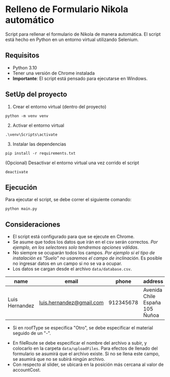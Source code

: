# Relleno de Formulario Nikola automático
Script para rellenar el formulario de Nikola de manera automática. El script está hecho en Python en un entorno virtual utilizando Selenium.

## Requisitos
- Python 3.10
- Tener una versión de Chrome instalada
- **Importante**: El script está pensado para ejecutarse en Windows.

## SetUp del proyecto

1. Crear el entorno virtual (dentro del proyecto)
```
python -m venv venv
```

2. Activar el entorno virtual 
```
.\venv\Scripts\activate
```

3. Instalar las dependencias
```
pip install -r requirements.txt
```

(Opcional) Desactivar el entorno virtual una vez corrido el script
```
deactivate
```

## Ejecución
Para ejecutar el script, se debe correr el siguiente comando:
```
python main.py
```
## Consideraciones
- El script está configurado para que se ejecute en Chrome.
- Se asume que todos los datos que irán en el csv serán correctos. *Por ejemplo, en los selectores solo tendremos opciones válidas*.
- No siempre se ocuparán todos los campos. *Por ejemplo si el tipo de instalación es "Suelo" no usaremos el campo de inclinación*. Es posible no ingresar datos en un campo si no se va a ocupar.
- Los datos se cargan desde el archivo `data/database.csv`. 

| name | email | phone | address | structureType | roofInclination | roofType | accountCost | reference | fileRoute |
|------|--------|-------|----------|--------------|-----------------|----------|-------------|-----------|-----------|
| Luis Hernandez | luis.hernandez@gmail.com | 912345678 | Avenida Chile España 105 Ñuñoa | Techo | Plano | Teja Asfáltica | 100000 | Google | luis.pdf |

* Si en roofType se especifica "Otro", se debe especificar el material seguido de un "-".

- En fileRoute se debe especificar el nombre del archivo a subir, y colocarlo en la carpeta `data/uploadFiles`. Para efectos de llenado del formulario se asumirá que el archivo existe. Si no se llena este campo, se asumirá que no se subirá ningún archivo.
- Con respecto al slider, se ubicará en la posición más cercana al valor de accountCost.
